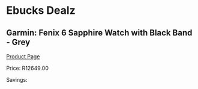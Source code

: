 
# Ebucks Dealz
## Garmin: Fenix 6 Sapphire Watch with Black Band - Grey
[Product Page](https://www.ebucks.com/web/shop/productSelected.do?prodId=646569683&catId=1158502875)

Price: R12649.00

Savings: 


	